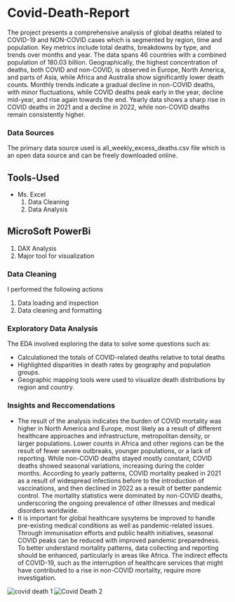 # Covid-Death-Report
The project presents a comprehensive analysis of global deaths related to COVID-19 and NON-COVID cases which is segmented by region, time and population.  Key metrics include total deaths, breakdowns by type, and trends over months and year.
The data spans 46 countries with a combined population of 180.03 billion. Geographically, the highest concentration of deaths, both COVID and non-COVID, is observed in Europe, North America, and parts of Asia, while Africa and Australia show significantly lower death counts. Monthly trends indicate a gradual decline in non-COVID deaths, with minor fluctuations, while COVID deaths peak early in the year, decline mid-year, and rise again towards the end. Yearly data shows a sharp rise in COVID deaths in 2021 and a decline in 2022, while non-COVID deaths remain consistently higher.

### Data Sources
The primary data source used is all_weekly_excess_deaths.csv file which is an open data  source and can be freely downloaded online.

## Tools-Used
- Ms. Excel
  1. Data Cleaning
  2. Data Analysis
## MicroSoft PowerBi
  1. DAX Analysis
  1. Major tool for visualization
### Data Cleaning
I performed the following actions
  1. Data loading and inspection
  2. Data cleaning and formatting

### Exploratory Data Analysis
The EDA involved exploring the data to solve some questions such as:
-  Calculationed the totals of COVID-related deaths relative to total deaths
-  Highlighted disparities in death rates by geography and population groups.
-  Geographic mapping tools were used to visualize death distributions by region and country.

  ### Insights and Reccomendations
  - The result of the analysis indicates the burden of COVID mortality was higher in North America and Europe, most likely as a result of different healthcare approaches and infrastructure, metropolitan density, or larger populations. Lower counts in Africa and other regions can be the result of fewer severe outbreaks, younger populations, or a lack of reporting. While non-COVID deaths stayed mostly constant, COVID deaths showed seasonal variations, increasing during the colder months. According to yearly patterns, COVID mortality peaked in 2021 as a result of widespread infections before to the introduction of vaccinations, and then declined in 2022 as a result of better pandemic control. The mortality statistics were dominated by non-COVID deaths, underscoring the ongoing prevalence of other illnesses and medical disorders worldwide.
  - It is important for global healthcare sysytems be improved to handle pre-existing medical conditions as well as pandemic-related issues. Through immunisation efforts and public health initiatives, seasonal COVID peaks can be reduced with improved pandemic preparedness. To better understand mortality patterns, data collecting and reporting should be enhanced, particularly in areas like Africa. The indirect effects of COVID-19, such as the interruption of healthcare services that might have contributed to a rise in non-COVID mortality, require more investigation.



![covid death 1](https://github.com/user-attachments/assets/d9d603c2-9932-4b3b-8340-03f7a53af84a)
![Covid Death 2](https://github.com/user-attachments/assets/f15b463b-fba5-4d28-8522-4f0eff4ba188)





